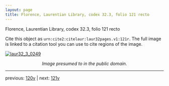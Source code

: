 ```yaml
---
layout: page
title: Florence, Laurentian Library, codex 32.3, folio 121 recto
---
```


Florence, Laurentian Library, codex 32.3, folio 121 recto

Cite this object as `urn:cite2:citelaur:laur32pages.v1:121r`.  The full image is linked to a citation tool you can use to cite regions of the image.

[![laur32_3_0249](http://www.homermultitext.org/iipsrv?IIIF=/project/homer/pyramidal/deepzoom/citelaur/laur32imgs/v1/laur32_3_0249.tif/full/800,/0/default.jpg)](http://www.homermultitext.org/ict2/?urn=urn:cite2:citelaur:laur32imgs.v1:laur32_3_0249) 

<p style="text-align: center; font-style: italic;">Image presumed to in the public domain.</p>

---

previous: [120v](../120v/) | next: [121v](../121v/)